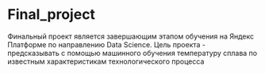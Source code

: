 # Final_project
Финальный проект является завершающим этапом обучения на Яндекс Платформе по направлению Data Science. Цель проекта - предсказывать с помощью машинного обучения температуру сплава по известным характеристикам технологического процесса
